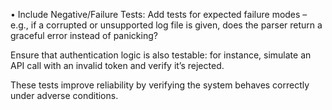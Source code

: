 •	Include Negative/Failure Tests: Add tests for expected failure modes – e.g., if a corrupted or unsupported log file is given, does the parser return a graceful error instead of panicking? 

Ensure that authentication logic is also testable: for instance, simulate an API call with an invalid token and verify it’s rejected. 

These tests improve reliability by verifying the system behaves correctly under adverse conditions.